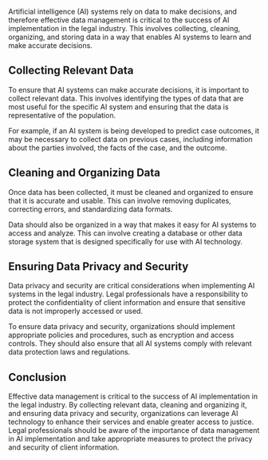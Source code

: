 
Artificial intelligence (AI) systems rely on data to make decisions, and therefore effective data management is critical to the success of AI implementation in the legal industry. This involves collecting, cleaning, organizing, and storing data in a way that enables AI systems to learn and make accurate decisions.

Collecting Relevant Data
------------------------

To ensure that AI systems can make accurate decisions, it is important to collect relevant data. This involves identifying the types of data that are most useful for the specific AI system and ensuring that the data is representative of the population.

For example, if an AI system is being developed to predict case outcomes, it may be necessary to collect data on previous cases, including information about the parties involved, the facts of the case, and the outcome.

Cleaning and Organizing Data
----------------------------

Once data has been collected, it must be cleaned and organized to ensure that it is accurate and usable. This can involve removing duplicates, correcting errors, and standardizing data formats.

Data should also be organized in a way that makes it easy for AI systems to access and analyze. This can involve creating a database or other data storage system that is designed specifically for use with AI technology.

Ensuring Data Privacy and Security
----------------------------------

Data privacy and security are critical considerations when implementing AI systems in the legal industry. Legal professionals have a responsibility to protect the confidentiality of client information and ensure that sensitive data is not improperly accessed or used.

To ensure data privacy and security, organizations should implement appropriate policies and procedures, such as encryption and access controls. They should also ensure that all AI systems comply with relevant data protection laws and regulations.

Conclusion
----------

Effective data management is critical to the success of AI implementation in the legal industry. By collecting relevant data, cleaning and organizing it, and ensuring data privacy and security, organizations can leverage AI technology to enhance their services and enable greater access to justice. Legal professionals should be aware of the importance of data management in AI implementation and take appropriate measures to protect the privacy and security of client information.
